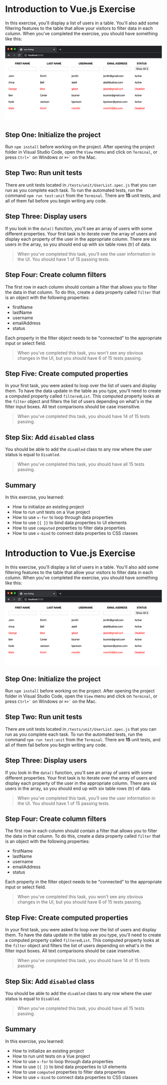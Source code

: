 # Introduction to Vue.js Exercise

In this exercise, you'll display a list of users in a table. You'll also add some filtering features to the table that allow your visitors to filter data in each column. When you've completed the exercise, you should have something like this:

![Completed Application](./completed-application.png)

## Step One: Initialize the project

Run `npm install` before working on the project. After opening the project folder in Visual Studio Code, open the `View` menu and click on `Terminal`, or press `` Ctrl+` `` on Windows or `` ⌘+` `` on the Mac.

## Step Two: Run unit tests

There are unit tests located in `/tests/unit/UserList.spec.js` that you can run as you complete each task. To run the automated tests, run the command `npm run test:unit` from the `Terminal`. There are **15** unit tests, and all of them fail before you begin writing any code.

## Step Three: Display users

If you look in the `data()` function, you'll see an array of users with some different properties. Your first task is to iterate over the array of users and display each property of the user in the appropriate column. There are six users in the array, so you should end up with six table rows (tr) of data.

> When you've completed this task, you'll see the user information in the UI. You should have 1 of 15 passing tests.

## Step Four: Create column filters

The first row in each column should contain a filter that allows you to filter the data in that column. To do this, create a data property called `filter` that is an object with the following properties:

- firstName
- lastName
- username
- emailAddress
- status

Each property in the filter object needs to be "connected" to the appropriate input or select field.

> When you've completed this task, you won't see any obvious changes in the UI, but you should have 6 of 15 tests passing.

## Step Five: Create computed properties

In your first task, you were asked to loop over the list of users and display them. To have the data update in the table as you type, you'll need to create a computed property called `filteredList`. This computed property looks at the `filter` object and filters the list of users depending on what's in the filter input boxes. All text comparisons should be case insensitive.

> When you've completed this task, you should have 14 of 15 tests passing.

## Step Six: Add `disabled` class

You should be able to add the `disabled` class to any row where the user status is equal to `Disabled`.

> When you've completed this task, you should have all 15 tests passing.

## Summary

In this exercise, you learned:

- How to initialize an existing project
- How to run unit tests on a Vue project
- How to use `v-for` to loop through data properties
- How to use `{{ }}` to bind data properties to UI elements
- How to use `computed` properties to filter data properties
- How to use `v-bind` to connect data properties to CSS classes
# Introduction to Vue.js Exercise

In this exercise, you'll display a list of users in a table. You'll also add some filtering features to the table that allow your visitors to filter data in each column. When you've completed the exercise, you should have something like this:

![Completed Application](./completed-application.png)

## Step One: Initialize the project

Run `npm install` before working on the project. After opening the project folder in Visual Studio Code, open the `View` menu and click on `Terminal`, or press `` Ctrl+` `` on Windows or `` ⌘+` `` on the Mac.

## Step Two: Run unit tests

There are unit tests located in `/tests/unit/UserList.spec.js` that you can run as you complete each task. To run the automated tests, run the command `npm run test:unit` from the `Terminal`. There are **15** unit tests, and all of them fail before you begin writing any code.

## Step Three: Display users

If you look in the `data()` function, you'll see an array of users with some different properties. Your first task is to iterate over the array of users and display each property of the user in the appropriate column. There are six users in the array, so you should end up with six table rows (tr) of data.

> When you've completed this task, you'll see the user information in the UI. You should have 1 of 15 passing tests.

## Step Four: Create column filters

The first row in each column should contain a filter that allows you to filter the data in that column. To do this, create a data property called `filter` that is an object with the following properties:

- firstName
- lastName
- username
- emailAddress
- status

Each property in the filter object needs to be "connected" to the appropriate input or select field.

> When you've completed this task, you won't see any obvious changes in the UI, but you should have 6 of 15 tests passing.

## Step Five: Create computed properties

In your first task, you were asked to loop over the list of users and display them. To have the data update in the table as you type, you'll need to create a computed property called `filteredList`. This computed property looks at the `filter` object and filters the list of users depending on what's in the filter input boxes. All text comparisons should be case insensitive.

> When you've completed this task, you should have 14 of 15 tests passing.

## Step Six: Add `disabled` class

You should be able to add the `disabled` class to any row where the user status is equal to `Disabled`.

> When you've completed this task, you should have all 15 tests passing.

## Summary

In this exercise, you learned:

- How to initialize an existing project
- How to run unit tests on a Vue project
- How to use `v-for` to loop through data properties
- How to use `{{ }}` to bind data properties to UI elements
- How to use `computed` properties to filter data properties
- How to use `v-bind` to connect data properties to CSS classes
